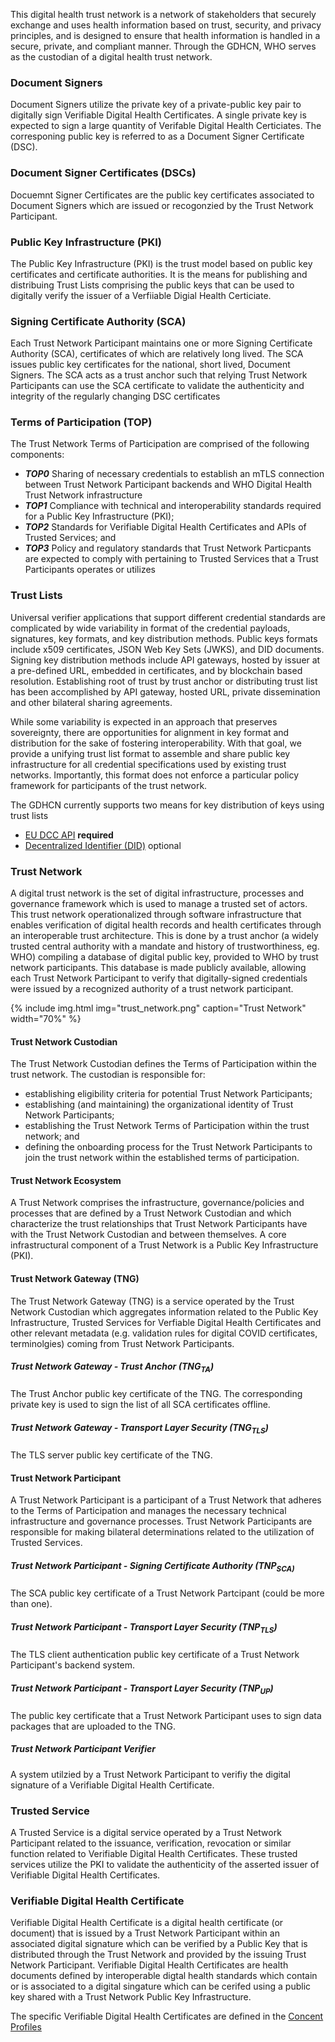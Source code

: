 



This digital health trust network is a network of stakeholders that securely exchange and uses health information based on trust, security, and privacy principles, and is designed to ensure that health information is handled in a secure, private, and compliant manner.  Through the GDHCN, WHO serves as the custodian of a digital health trust network.


### Document Signers
Document Signers utilize the private key of a private-public key pair to digitally sign Verifiable Digital Health Certificates.  A single private key is expected to sign a large quantity of Verifable Digital Health Certiciates.  The corresponing public key is referred to as a Document Signer Certificate (DSC). 

### Document Signer Certificates (DSCs)
Docuemnt Signer Certificates are the public key certificates associated to Document Signers which are issued or recogonzied by the Trust Network Participant.


### Public Key Infrastructure (PKI)
The Public Key Infrastructure (PKI) is the trust model based on public key certificates and certificate authorities.  It is the means for publishing and distribuing Trust Lists comprising the public keys that can be used to digitally verify the issuer of a Verfiiable Digial Health Certiciate.


###  Signing Certificate Authority (SCA)
Each Trust Network Participant maintains one or more Signing Certificate Authority (SCA), certificates of which are relatively long lived. The SCA issues public key certificates for the national, short lived, Document Signers.  The SCA acts as a trust anchor such that relying Trust Network Participants can use the SCA certificate to validate the authenticity and integrity of the regularly changing DSC certificates


### Terms of Participation (TOP)
The Trust Network Terms of Participation are comprised of the following components:
* ***TOP0*** Sharing of necessary credentials to establish an mTLS connection between Trust Network Participant backends and WHO Digital Health Trust Network infrastructure
* ***TOP1*** Compliance with technical and interoperability standards required for a Public Key Infrastructure (PKI);
* ***TOP2*** Standards for Verifiable Digital Health Certificates and APIs of Trusted Services; and
* ***TOP3*** Policy and regulatory standards that Trust Network Particpants are expected to comply with pertaining to Trusted Services that a Trust Participants operates or utilizes

### Trust Lists 
Universal verifier applications that support different credential standards are complicated by wide variability in format of the credential payloads, signatures, key formats, and key distribution methods. Public keys formats include x509 certificates, JSON Web Key Sets (JWKS), and DID documents. Signing key distribution methods include API gateways, hosted by issuer at a pre-defined URL, embedded in certificates, and by blockchain based resolution. Establishing root of trust by trust anchor or distributing trust list has been accomplished by API gateway, hosted URL, private dissemination and other bilateral sharing agreements.

While some variability is expected in an approach that preserves sovereignty, there are opportunities for alignment in key format and distribution for the sake of fostering interoperability. With that goal, we provide a unifying trust list format to assemble and share public key infrastructure for all credential specifications used by existing trust networks. Importantly, this format does not enforce a particular policy framework for participants of the trust network.

The GDHCN currently supports two means for key distribution of keys using trust lists
- [EU DCC API](concepts_certificate_governance.html) **required**
- [Decentralized Identifier (DID)](concepts_did.html) optional



### Trust Network

A digital trust network is the set of digital infrastructure, processes and governance framework which is used to manage a trusted set of actors.  This trust network operationalized through software infrastructure that enables verification of digital health records and health certificates through an interoperable trust architecture.  This is done by a trust anchor (a widely trusted central authority with a mandate and history of trustworthiness, eg. WHO) compiling a database of digital public key, provided to WHO by trust network participants. This database is made publicly available, allowing each Trust Network Participant to verify that digitally-signed credentials were issued by a recognized authority of a trust network participant.

{% include img.html img="trust_network.png" caption="Trust Network" width="70%" %}

#### Trust Network Custodian
The Trust Network Custodian defines the Terms of Participation within the trust network.  The custodian is responsible for: 
* establishing eligibility criteria for potential Trust Network Participants;  
* establishing (and maintaining) the organizational identity of Trust Network Participants; 
* establishing the Trust Network Terms of Participation within the trust network; and  
* defining the onboarding process for the Trust Network Participants to join the trust network within the established terms of participation. 


#### Trust Network Ecosystem
A Trust Network comprises the infrastructure, governance/policies and processes that are defined by a Trust Network Custodian and which characterize the trust relationships that Trust Network Participants have with the Trust Network Custodian and between themselves.   A core infrastructural component of a Trust Network is a Public Key Infrastructure (PKI). 



#### Trust Network Gateway (TNG)
The Trust Network Gateway (TNG) is a service operated by the Trust Network Custodian which aggregates information related to the Public Key Infrastructure, Trusted Services for Verfiable Digital Health Certificates and other relevant metadata (e.g. validation rules for digital COVID certificates, terminolgies) coming from Trust Network Participants.  

##### Trust Network Gateway - Trust Anchor  (TNG<sub>TA</sub>) 
The Trust Anchor public key certificate of the TNG. The corresponding private key is used to sign the list of all SCA certificates offline.

##### Trust Network Gateway - Transport Layer Security  (TNG<sub>TLS</sub>) 
The TLS server public key certificate of the TNG.


#### Trust Network Participant
A Trust Network Participant is a participant of a Trust Network that adheres to the Terms of Participation and manages the necessary technical infrastructure and governance processes.  Trust Network Participants are responsible for making bilateral determinations related to the utilization of Trusted Services. 

##### Trust Network Participant - Signing Certificate Authority  (TNP<sub>SCA) 
The SCA public key certificate of a Trust Network Partcipant (could be more than one).

##### Trust Network Participant - Transport Layer Security (TNP<sub>TLS</sub>) 
The TLS client authentication public key certificate of a Trust Network Participant's backend system.

##### Trust Network Participant - Transport Layer Security (TNP<sub>UP</sub>) 
The public key certificate that a Trust Network Participant uses to sign data packages that are uploaded to the TNG.

##### Trust Network Participant Verifier
A system utilzied by a Trust Network Participant to verifiy the digital signature of a Verifiable Digital Health Certificate.


### Trusted Service
A Trusted Service is a digital service operated by a Trust Network Participant related to the issuance, verification, revocation or similar function related to Verifiable Digital Health Certificates.    These trusted services utilize the PKI to validate the authenticity of the asserted issuer of Verifiable Digital Health Certificates.   




### Verifiable Digital Health Certificate
Verifiable Digital Health Certificate is a digital health certificate (or document) that is issued by a Trust Network Participant within an associated digital signature which can be verified by a Public Key that is distributed through the Trust Network and provided by the issuing Trust Network Participant.   Verifiable Digital Health Certificates are health documents defined by interoperable digtal health standards which contain or is associated to a digital singature which can be cerifed using a public key shared with a Trust Network Public Key Infrastructure.

The specific Verifiable Digital Health Certificates are defined in the [Concent Profiles](content_profiles.html)








